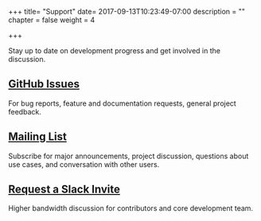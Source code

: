 +++
title= "Support"
date= 2017-09-13T10:23:49-07:00
description = ""
chapter = false
weight = 4

+++

Stay up to date on development progress and get involved in the discussion.

## [GitHub Issues](https://github.com/ucbrise/clipper/issues)

For bug reports, feature and documentation requests, general project feedback.

## [Mailing List](mailto:clipper-dev@googlegroups.com)

Subscribe for major announcements, project discussion, questions about use cases, and conversation with other users.

## [Request a Slack Invite](mailto:xmo@berkeley.edu)

Higher bandwidth discussion for contributors and core development team.
